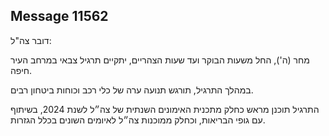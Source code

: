 ## Message 11562

דובר צה"ל:

מחר (ה'), החל משעות הבוקר ועד שעות הצהריים, יתקיים תרגיל צבאי במרחב העיר חיפה.

במהלך התרגיל, תורגש תנועה ערה של כלי רכב וכוחות ביטחון רבים. 

התרגיל תוכנן מראש כחלק מתכנית האימונים השנתית של צה״ל לשנת 2024, בשיתוף עם גופי הבריאות, וכחלק ממוכנות צה״ל לאיומים השונים בכלל הגזרות.

